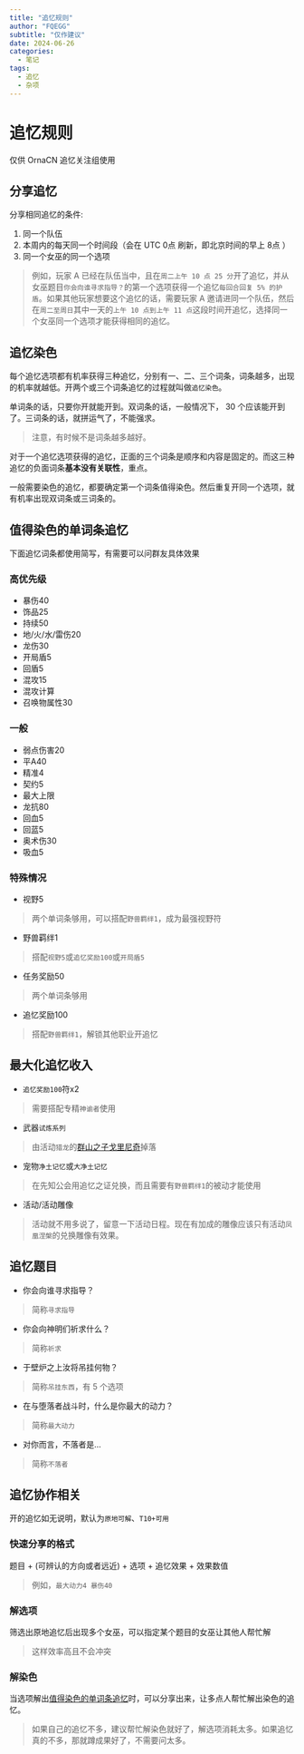 ```yaml
---
title: "追忆规则"
author: "FQEGG"
subtitle: "仅作建议"
date: 2024-06-26
categories:
  - 笔记
tags:
  - 追忆
  - 杂项
---
```


# 追忆规则

仅供 OrnaCN 追忆关注组使用

## 分享追忆

分享相同追忆的条件:

1. 同一个队伍
2. 本周内的每天同一个时间段（会在 UTC 0点 刷新，即北京时间的早上 8点 ）
3. 同一个女巫的同一个选项

> 例如，玩家 A 已经在队伍当中，且在`周二上午 10 点 25 分`开了追忆，并从女巫题目`你会向谁寻求指导？`的第一个选项获得一个追忆`每回合回复 5% 的护盾`。如果其他玩家想要这个追忆的话，需要玩家 A 邀请进同一个队伍，然后在`周二至周日`其中一天的`上午 10 点到上午 11 点`这段时间开追忆，选择同一个女巫同一个选项才能获得相同的追忆。

## 追忆染色

每个追忆选项都有机率获得三种追忆，分别有一、二、三个词条，词条越多，出现的机率就越低。开两个或三个词条追忆的过程就叫做`追忆染色`。

单词条的话，只要你开就能开到。双词条的话，一般情况下， 30 个应该能开到了。三词条的话，就拼运气了，不能强求。

> 注意，有时候不是词条越多越好。

对于一个追忆选项获得的追忆，正面的三个词条是顺序和内容是固定的。而这三种追忆的负面词条**基本没有关联性**，重点。

一般需要染色的追忆，都要确定第一个词条值得染色。然后重复开同一个选项，就有机率出现双词条或三词条的。

## 值得染色的单词条追忆

下面追忆词条都使用简写，有需要可以问群友具体效果

### 高优先级

- 暴伤40
- 饰品25
- 持续50
- 地/火/水/雷伤20
- 龙伤30
- 开局盾5
- 回盾5
- 混攻15
- 混攻计算
- 召唤物属性30

### 一般

- 弱点伤害20
- 平A40
- 精准4
- 契约5
- 最大上限
- 龙抗80
- 回血5
- 回蓝5
- 奥术伤30
- 吸血5

### 特殊情况

- 视野5
> 两个单词条够用，可以搭配`野兽羁绊1`，成为最强视野符
- 野兽羁绊1
> 搭配`视野5`或`追忆奖励100`或`开局盾5`
- 任务奖励50
> 两个单词条够用
- 追忆奖励100
> 搭配`野兽羁绊1`，解锁其他职业开追忆

## 最大化追忆收入

- `追忆奖励100`符x2
> 需要搭配专精`神谕者`使用

- 武器`试炼系列`
> 由活动`猎龙`的[群山之子戈里尼奇](https://codex.fqegg.top/#/codex/bosses/gorynych-son-of-mountains/)掉落

- 宠物`净土记忆`或`大净土记忆`
> 在先知公会用追忆之证兑换，而且需要有`野兽羁绊1`的被动才能使用

- 活动/活动雕像
> 活动就不用多说了，留意一下活动日程。现在有加成的雕像应该只有活动`凤凰涅槃`的兑换雕像有效果。

## 追忆题目

- 你会向谁寻求指导？
> 简称`寻求指导`

- 你会向神明们祈求什么？
> 简称`祈求`

- 于壁炉之上汝将吊挂何物？
> 简称`吊挂东西`，有 5 个选项

- 在与堕落者战斗时，什么是你最大的动力？
> 简称`最大动力`

- 对你而言，不落者是…
> 简称`不落者`

## 追忆协作相关

开的追忆如无说明，默认为`原地可解`、`T10+可用`

### 快速分享的格式

题目 + (可辨认的方向或者远近) + 选项 + 追忆效果 + 效果数值

> 例如，`最大动力4 暴伤40`

### 解选项

筛选出原地追忆后出现多个女巫，可以指定某个题目的女巫让其他人帮忙解

> 这样效率高且不会冲突

### 解染色

当选项解出[值得染色的单词条追忆](#值得染色的单词条追忆)时，可以分享出来，让多点人帮忙解出染色的追忆。

> 如果自己的追忆不多，建议帮忙解染色就好了，解选项消耗太多。如果追忆真的不多，那就蹲成果好了，不需要问太多。
